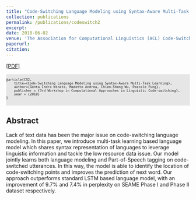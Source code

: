 ```yaml
---
title: "Code-Switching Language Modeling using Syntax-Aware Multi-Task Learning"
collection: publications
permalink: /publications/codeswitch2
excerpt: 
date: 2018-06-02
venue: 'The Association for Computational Linguistics (ACL) Code-Switching Workshop'
paperurl: 
citation: 
---
```

[[PDF]](https://arxiv.org/pdf/1805.12070.pdf)

<pre style="background-color: rgb(230,230,230);white-space: pre-wrap;">
<font size="1">
@article{CS2,
    title={Code-Switching Language Modeling using Syntax-Aware Multi-Task Learning},
    author={Genta Indra Winata, Madotto Andrea, Chien-Sheng Wu, Pascale Fung},
    publisher = {3rd Workshop in Computational Approaches in Linguistic Code-switching},
    year = {2018}
}
</font>
</pre>

## Abstract
Lack of text data has been the major issue on code-switching language modeling. In this paper, we introduce multi-task learning based language model which shares syntax representation of languages to leverage linguistic information and tackle the low resource data issue. Our model jointly learns both language modeling and Part-of-Speech tagging on code-switched utterances. In this way, the model is able to identify the location of code-switching points and improves the prediction of next word. Our approach outperforms standard LSTM based language model, with an improvement of 9.7% and 7.4% in perplexity on SEAME Phase I and Phase II dataset respectively.
